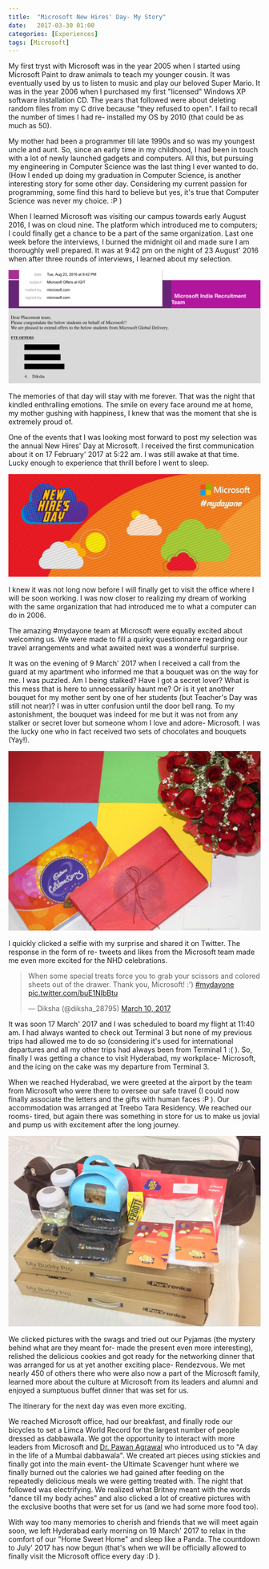 ```yaml
---
title:  "Microsoft New Hires' Day- My Story"
date:   2017-03-30 01:00
categories: [Experiences]
tags: [Microsoft]
---
```


My first tryst with Microsoft was in the year 2005 when I started using Microsoft Paint to draw animals to teach my younger cousin. It was eventually used by us to listen to music and play our beloved Super Mario. It was in the year 2006 when I purchased my first "licensed" Windows XP software installation CD. The years that followed were about deleting random files from my C drive because "they refused to open". I fail to recall the number of times I had re- installed my OS by 2010 (that could be as much as 50). 

My mother had been a programmer till late 1990s and so was my youngest uncle and aunt. So, since an early time in my childhood, I had been in touch with a lot of newly launched gadgets and computers. All this, but pursuing my engineering in Computer Science was the last thing I ever wanted to do. (How I ended up doing my graduation in Computer Science, is another interesting story for some other day. Considering my current passion for programming, some find this hard to believe but yes, it's true that Computer Science was never my choice. :P )

When I learned Microsoft was visiting our campus towards early August 2016, I was on cloud nine. The platform which introduced me to computers; I could finally get a chance to be a part of the same organization. Last one week before the interviews, I burned the midnight oil and made sure I am thoroughly well prepared. It was at 9:42 pm on the night of 23 August' 2016 when after three rounds of interviews, I learned about my selection. 

![confirmation-email](https://raw.githubusercontent.com/Diksha-Rathi/diksha-rathi.github.io/master/static/images/blog/microsoft-nhd-1.png)

The memories of that day will stay with me forever. That was the night that kindled enthralling emotions. The smile on every face around me at home, my mother gushing with happiness, I knew that was the moment that she is extremely proud of. 

One of the events that I was looking most forward to post my selection was the annual New Hires' Day at Microsoft. I received the first communication about it on 17 February' 2017 at 5:22 am. I was still awake at that time. Lucky enough to experience that thrill before I went to sleep. 

![first-communication-nhd](https://raw.githubusercontent.com/Diksha-Rathi/diksha-rathi.github.io/master/static/images/blog/microsoft-nhd-2.jpg)

I knew it was not long now before I will finally get to visit the office where I will be soon working. I was now closer to realizing my dream of working with the same organization that had introduced me to what a computer can do in 2006. 

The amazing #mydayone team at Microsoft were equally excited about welcoming us. We were made to fill a quirky questionnaire regarding our travel arrangements and what awaited next was a wonderful surprise. 

It was on the evening of 9 March' 2017 when I received a call from the guard at my apartment who informed me that a bouquet was on the way for me. I was puzzled. Am I being stalked? Have I got a secret lover? What is this mess that is here to unnecessarily haunt me? Or is it yet another bouquet for my mother sent by one of her students (but Teacher's Day was still not near)? I was in utter confusion until the door bell rang. To my astonishment, the bouquet was indeed for me but it was not from any stalker or secret lover but someone whom I love and adore- Microsoft. I was the lucky one who in fact received two sets of chocolates and bouquets (Yay!). 

![surprise-1](https://raw.githubusercontent.com/Diksha-Rathi/diksha-rathi.github.io/master/static/images/blog/microsoft-nhd-3.jpg)

I quickly clicked a selfie with my surprise and shared it on Twitter. The response in the form of re- tweets and likes from the Microsoft team made me even more excited for the NHD celebrations. 

<blockquote class="twitter-tweet" data-lang="en"><p lang="en" dir="ltr">When some special treats force you to grab your scissors and colored sheets out of the drawer. Thank you, Microsoft! :&#39;) <a href="https://twitter.com/hashtag/mydayone?src=hash">#mydayone</a> <a href="https://t.co/buE1NIbBtu">pic.twitter.com/buE1NIbBtu</a></p>&mdash; Diksha (@diksha_28795) <a href="https://twitter.com/diksha_28795/status/840153273411678209">March 10, 2017</a></blockquote> <script async src="//platform.twitter.com/widgets.js" charset="utf-8"></script>

It was soon 17 March' 2017 and I was scheduled to board my flight at 11:40 am. I had always wanted to check out Terminal 3 but none of my previous trips had allowed me to do so (considering it's used for international departures and all my other trips had always been from Terminal 1 :( ). So, finally I was getting a chance to visit Hyderabad, my workplace- Microsoft, and the icing on the cake was my departure from Terminal 3. 

When we reached Hyderabad, we were greeted at the airport by the team from Microsoft who were there to oversee our safe travel (I could now finally associate the letters and the gifts with human faces :P ). Our accommodation was arranged at Treebo Tara Residency. We reached our rooms- tired, but again there was something in store for us to make us jovial and pump us with excitement after the long journey. 

![surprise-2](https://raw.githubusercontent.com/Diksha-Rathi/diksha-rathi.github.io/master/static/images/blog/microsoft-nhd-4.jpg)

We clicked pictures with the swags and tried out our Pyjamas (the mystery behind what are they meant for- made the present even more interesting), relished the delicious cookies and got ready for the networking dinner that was arranged for us at yet another exciting place- Rendezvous. We met nearly 450 of others there who were also now a part of the Microsoft family, learned more about the culture at Microsoft from its leaders and alumni and enjoyed a sumptuous buffet dinner that was set for us. 

The itinerary for the next day was even more exciting. 

We reached Microsoft office, had our breakfast, and finally rode our bicycles to set a Limca World Record for the largest number of people dressed as dabbawalla. We got the opportunity to interact with more leaders from Microsoft and [Dr. Pawan Agrawal](http://www.drpawanagrawal.com) who introduced us to "A day in the life of a Mumbai dabbawala". We created art pieces using stickies and finally got into the main event- the Ultimate Scavenger hunt where we finally burned out the calories we had gained after feeding on the repeatedly delicious meals we were getting treated with. The night that followed was electrifying. We realized what Britney meant with the words "dance till my body aches" and also clicked a lot of creative pictures with the exclusive booths that were set for us (and we had some more food too). 

With way too many memories to cherish and friends that we will meet again soon, we left Hyderabad early morning on 19 March' 2017 to relax in the comfort of our "Home Sweet Home" and sleep like a Panda. The countdown to July' 2017 has now begun (that's when we will be officially allowed to finally visit the Microsoft office every day :D ). 